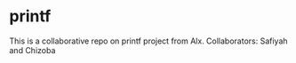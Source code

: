 # printf
This is a collaborative repo on printf project from Alx.
Collaborators: Safiyah and Chizoba
